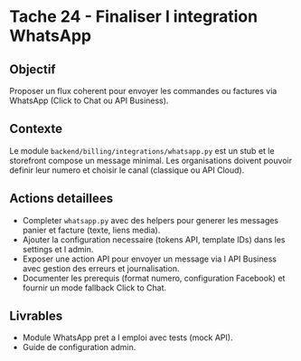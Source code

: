 # Tache 24 - Finaliser l integration WhatsApp

## Objectif
Proposer un flux coherent pour envoyer les commandes ou factures via WhatsApp (Click to Chat ou API Business).

## Contexte
Le module `backend/billing/integrations/whatsapp.py` est un stub et le storefront compose un message minimal. Les organisations doivent pouvoir definir leur numero et choisir le canal (classique ou API Cloud).

## Actions detaillees
- Completer `whatsapp.py` avec des helpers pour generer les messages panier et facture (texte, liens media).
- Ajouter la configuration necessaire (tokens API, template IDs) dans les settings et l admin.
- Exposer une action API pour envoyer un message via l API Business avec gestion des erreurs et journalisation.
- Documenter les prerequis (format numero, configuration Facebook) et fournir un mode fallback Click to Chat.

## Livrables
- Module WhatsApp pret a l emploi avec tests (mock API).
- Guide de configuration admin.
